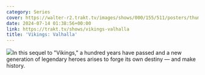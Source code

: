 ```yaml
---
category: Series
cover: https://walter-r2.trakt.tv/images/shows/000/155/511/posters/thumb/19a88d51cc.jpg.webp
date: 2024-07-14 01:38:56+00:00
link: https://trakt.tv/shows/vikings-valhalla
title: 'Vikings: Valhalla'
---
```


![](https://walter.trakt.tv/images/shows/000/155/511/fanarts/thumb/8ed360b965.jpg)In this sequel to "Vikings," a hundred years have passed and a new generation of legendary heroes arises to forge its own destiny — and make history.
